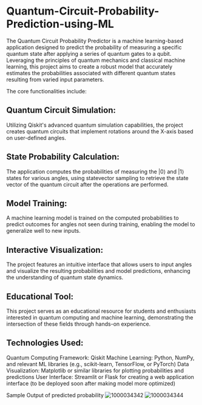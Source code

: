# Quantum-Circuit-Probability-Prediction-using-ML

The Quantum Circuit Probability Predictor is a machine learning-based application designed to predict the probability of measuring a specific quantum state after applying a series of quantum gates to a qubit. Leveraging the principles of quantum mechanics and classical machine learning, this project aims to create a robust model that accurately estimates the probabilities associated with different quantum states resulting from varied input parameters.

The core functionalities include:

Quantum Circuit Simulation: 
-----------------------------
Utilizing Qiskit's advanced quantum simulation capabilities, the project creates quantum circuits that implement rotations around the X-axis based on user-defined angles.

State Probability Calculation:
-------------------------------
The application computes the probabilities of measuring the |0⟩ and |1⟩ states for various angles, using statevector sampling to retrieve the state vector of the quantum circuit after the operations are performed.

Model Training: 
----------------
A machine learning model is trained on the computed probabilities to predict outcomes for angles not seen during training, enabling the model to generalize well to new inputs.

Interactive Visualization: 
--------------------------
The project features an intuitive interface that allows users to input angles and visualize the resulting probabilities and model predictions, enhancing the understanding of quantum state dynamics.

Educational Tool:
-----------------
This project serves as an educational resource for students and enthusiasts interested in quantum computing and machine learning, demonstrating the intersection of these fields through hands-on experience.

Technologies Used:
------------------
Quantum Computing Framework: Qiskit
Machine Learning: Python, NumPy, and relevant ML libraries (e.g., scikit-learn, TensorFlow, or PyTorch)
Data Visualization: Matplotlib or similar libraries for plotting probabilities and predictions
User Interface: Streamlit or Flask for creating a web application interface (to be deployed soon after making model more optimized)

Sample Output of predicted probability 
![1000034342](https://github.com/user-attachments/assets/bc3fc538-ef41-47bb-a685-a2ff63d942cc)
![1000034344](https://github.com/user-attachments/assets/dc0d666e-8417-4c9c-88eb-2ae33b85ccc0)
